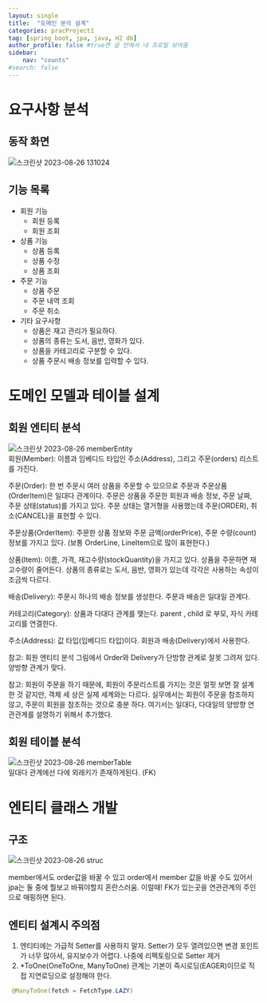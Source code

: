 ```yaml
---
layout: single
title:  "도메인 분석 설계"
categories: pracProject1
tag: [spring boot, jpa, java, H2 db]
author_profile: false #true면 글 안에서 내 프로필 보여줌
sidebar:
    nav: "counts"
#search: false
---
```


# 요구사항 분석

## 동작 화면

![스크린샷 2023-08-26 131024](https://github.com/jwjungwoo/jwjungwoo.github.io/assets/140131247/a87a4377-1e8b-4185-8bfc-e5da25e31009)   

## 기능 목록

- 회원 기능 
  - 회원 등록   
  - 회원 조회  
- 상품 기능   
  - 상품 등록   
  - 상품 수정   
  - 상품 조회   
- 주문 기능   
  - 상품 주문   
  - 주문 내역 조회   
  - 주문 취소   
- 기타 요구사항   
  - 상품은 재고 관리가 필요하다.   
  - 상품의 종류는 도서, 음반, 영화가 있다.   
  - 상품을 카테고리로 구분할 수 있다.   
  - 상품 주문시 배송 정보를 입력할 수 있다.   

# 도메인 모델과 테이블 설계

## 회원 엔티티 분석

![스크린샷 2023-08-26 memberEntity](https://github.com/jwjungwoo/jwjungwoo.github.io/assets/140131247/8093327d-e4f6-444f-9114-73661da8a015)   
회원(Member): 이름과 임베디드 타입인 주소(Address), 그리고 주문(orders) 리스트를 가진다.   
   
주문(Order): 한 번 주문시 여러 상품을 주문할 수 있으므로 주문과 주문상품(OrderItem)은 일대다 관계이다. 주문은 상품을 
주문한 회원과 배송 정보, 주문 날짜, 주문 상태(status)를 가지고 있다. 주문 상태는 열거형을 사용했는데 주문(ORDER), 
취소(CANCEL)을 표현할 수 있다.   
   
주문상품(OrderItem): 주문한 상품 정보와 주문 금액(orderPrice), 주문 수량(count) 정보를 가지고 있다. 
(보통 OrderLine, LineItem으로 많이 표현한다.)   
   
상품(Item): 이름, 가격, 재고수량(stockQuantity)을 가지고 있다. 상품을 주문하면 재고수량이 줄어든다. 
상품의 종류로는 도서, 음반, 영화가 있는데 각각은 사용하는 속성이 조금씩 다르다.   
   
배송(Delivery): 주문시 하나의 배송 정보를 생성한다. 주문과 배송은 일대일 관계다.   
   
카테고리(Category): 상품과 다대다 관계를 맺는다. parent , child 로 부모, 자식 카테고리를 연결한다.   
   
주소(Address): 값 타입(임베디드 타입)이다. 회원과 배송(Delivery)에서 사용한다.   
   
참고: 회원 엔티티 분석 그림에서 Order와 Delivery가 단방향 관계로 잘못 그려져 있다. 양방향 관계가 맞다.   
   
참고: 회원이 주문을 하기 때문에, 회원이 주문리스트를 가지는 것은 얼핏 보면 잘 설계한 것 같지만, 객체 세
상은 실제 세계와는 다르다. 실무에서는 회원이 주문을 참조하지 않고, 주문이 회원을 참조하는 것으로 충분
하다. 여기서는 일대다, 다대일의 양방향 연관관계를 설명하기 위해서 추가했다.   

## 회원 테이블 분석

![스크린샷 2023-08-26 memberTable](https://github.com/jwjungwoo/jwjungwoo.github.io/assets/140131247/2cd3724b-8eac-4b17-ae6b-b8d4bd8a1ff3)   
일대다 관계에선 다에 외래키가 존재하게된다. (FK)   

# 엔티티 클래스 개발

## 구조

![스크린샷 2023-08-26 struc](https://github.com/jwjungwoo/jwjungwoo.github.io/assets/140131247/8ab7c5d2-5a9b-492d-9b3f-eb0df95ed43f)

member에서도 order값을 바꿀 수 있고 order에서 member 값을 바꿀 수도 있어서 jpa는 둘 중에 뭘보고 바꿔야할지 혼란스러움.
이럴때! FK가 있는곳을 연관관계의 주인으로 매핑하면 된다.   

## 엔티티 설계시 주의점

1. 엔티티에는 가급적 Setter를 사용하지 말자. Setter가 모두 열려있으면 변경 포인트가 너무 많아서, 유지보수가 어렵다. 나중에 리펙토링으로 Setter 제거   
2. *ToOne(OneToOne, ManyToOne) 관계는 기본이 즉시로딩(EAGER)이므로 직접 지연로딩으로 설정해야 한다.   
```java
 @ManyToOne(fetch = FetchType.LAZY)
```
